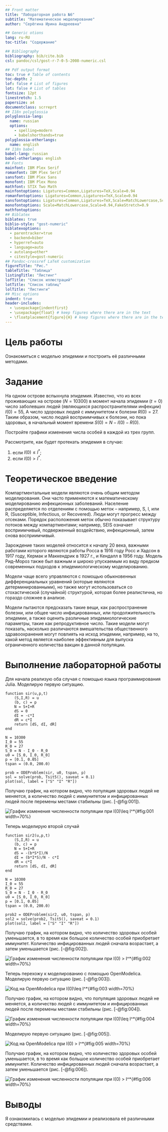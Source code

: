 ```yaml
---
## Front matter
title: "Лабораторная работа №6"
subtitle: "Математическое моделирование"
author: "Серёгина Ирина Андреевна"

## Generic otions
lang: ru-RU
toc-title: "Содержание"

## Bibliography
bibliography: bib/cite.bib
csl: pandoc/csl/gost-r-7-0-5-2008-numeric.csl

## Pdf output format
toc: true # Table of contents
toc-depth: 2
lof: false # List of figures
lot: false # List of tables
fontsize: 12pt
linestretch: 1.5
papersize: a4
documentclass: scrreprt
## I18n polyglossia
polyglossia-lang:
  name: russian
  options:
	- spelling=modern
	- babelshorthands=true
polyglossia-otherlangs:
  name: english
## I18n babel
babel-lang: russian
babel-otherlangs: english
## Fonts
mainfont: IBM Plex Serif
romanfont: IBM Plex Serif
sansfont: IBM Plex Sans
monofont: IBM Plex Mono
mathfont: STIX Two Math
mainfontoptions: Ligatures=Common,Ligatures=TeX,Scale=0.94
romanfontoptions: Ligatures=Common,Ligatures=TeX,Scale=0.94
sansfontoptions: Ligatures=Common,Ligatures=TeX,Scale=MatchLowercase,Scale=0.94
monofontoptions: Scale=MatchLowercase,Scale=0.94,FakeStretch=0.9
mathfontoptions:
## Biblatex
biblatex: true
biblio-style: "gost-numeric"
biblatexoptions:
  - parentracker=true
  - backend=biber
  - hyperref=auto
  - language=auto
  - autolang=other*
  - citestyle=gost-numeric
## Pandoc-crossref LaTeX customization
figureTitle: "Рис."
tableTitle: "Таблица"
listingTitle: "Листинг"
lofTitle: "Список иллюстраций"
lotTitle: "Список таблиц"
lolTitle: "Листинги"
## Misc options
indent: true
header-includes:
  - \usepackage{indentfirst}
  - \usepackage{float} # keep figures where there are in the text
  - \floatplacement{figure}{H} # keep figures where there are in the text
---
```


# Цель работы

Ознакомиться с моделью эпидемии и построить её различными методами.

# Задание

На одном острове вспыхнула эпидемия. Известно, что из всех проживающих
на острове ($N=10300$) в момент начала эпидемии ($t=0$) число заболевших людей
(являющихся распространителями инфекции) $I(0)=55$, А число здоровых людей с
иммунитетом к болезни $R(0)=27$. Таким образом, число людей восприимчивых к
болезни, но пока здоровых, в начальный момент времени $S(0)=N-I(0)- R(0)$.

Постройте графики изменения числа особей в каждой из трех групп.

Рассмотрите, как будет протекать эпидемия в случае:
1) если $I(0)\leq I^*$;
2) если $I(0) > I^*$.

# Теоретическое введение

Компартментальные модели являются очень общим методом моделирования. Они часто применяются к математическому моделированию инфекционных заболеваний. Население распределяется по отделениям с помощью меток – например, S, I, или R, (Susceptible, Infectious, or Recovered). Люди могут прогресс между отсеками. Порядок расположения меток обычно показывает структуру потоков между компартментами; например, SEIS означает восприимчивый, подверженный воздействию, инфекционный, затем снова восприимчивый.

Зарождение таких моделей относится к началу 20 века, важными работами которого являются работы Росса в 1916 году Росс и Хадсон в 1917 году, Кермак и Маккендрик в 1927 г., и Кендалл в 1956 году. Модель Рид–Мороз также был важным и широко упускаемым из виду предком современных подходов к эпидемиологическому моделированию.

Модели чаще всего управляются с помощью обыкновенных дифференциальных уравнений (которые являются детерминированными), но также могут использоваться со стохастической (случайной) структурой, которая более реалистична, но гораздо сложнее в анализе.

Модели пытаются предсказать такие вещи, как распространение болезни, или общее число инфицированных, или продолжительность эпидемии, а также оценить различные эпидемиологические параметры, такие как репродуктивное число. Такие модели могут показать, насколько различаются вмешательства общественного здравоохранения могут повлиять на исход эпидемии, например, на то, какой метод является наиболее эффективным для выпуска ограниченного количества вакцин в данной популяции.


# Выполнение лабораторной работы

Для начала реализую оба случая с помощью языка программирования Julia. 
Моделирую первую ситуацию.

```
function sir(u,p,t)
    (S,I,R) = u
    (b, c) = p
    N = S+I+R
    dS = 0
    dI = -c*I
    dR = c*I
    return [dS, dI, dR]
end
 
N = 10300
I_0 = 55
R_0 = 27
S_0 = N - I_0 - R_0
u0 = [S_0, I_0, R_0]
p = [0.1, 0.05]
tspan = (0.0, 200.0)
 
prob = ODEProblem(sir, u0, tspan, p)
sol = solve(prob, Tsit5(), saveat = 0.1)
plot(sol, label = ["S" "I" "R"])

```

Получаю график, на котором видно, что популяция здоровых людей не меняется, а количество людей с иммунитетом и инфицированных людей после перемены местами стабильны (рис. [-@fig:001]).

![График изменения численности популяции при $I(0)\leq I^*$](image/1.png){#fig:001 width=70%}

Теперь моделирую второй случай 

```
function sir2(u,p,t)
    (S,I,R) = u
    (b, c) = p
    N = S+I+R
    dS = -(b*S*I)/N
    dI = (b*I*S)/N - c*I
    dR = c*I
    return [dS, dI, dR]
end
 
N = 10300
I_0 = 55
R_0 = 27
S_0 = N - I_0 - R_0
u0 = [S_0, I_0, R_0]
p = [0.1, 0.05]
tspan = (0.0, 200.0)
 
prob2 = ODEProblem(sir2, u0, tspan, p)
sol2 = solve(prob2, Tsit5(), saveat = 0.1)
plot(sol2, label = ["S" "I" "R"])
```

Получаю график, на котором видно, что количество здоровых особей уменьшается, в то время как большое количество особей приобретает иммунитет. Количество инфицированных людей сначала возрастает, а затем уменьшается (рис. [-@fig:002]).

![График изменения численности популяции при $I(0) > I^*$](image/2.png){#fig:002 width=70%}

Теперь перехожу к моделированию с помощью OpenModelica. Моделирую первую ситуацию (рис. [-@fig:003]).

![Код на OpenModelica при $I(0)\leq I^*$](image/3.png){#fig:003 width=70%}

Получаю график, на котором видно, что популяция здоровых людей не меняется, а количество людей с иммунитетом и инфицированных людей после перемены местами стабильны (рис. [-@fig:004]).

![График изменения численности популяции при $I(0)\leq I^*$](image/4.png){#fig:004 width=70%}

Моделирую первую ситуацию (рис. [-@fig:005]).

![Код на OpenModelica при $I(0) > I^*$](image/5.png){#fig:005 width=70%}

Получаю график, на котором видно, что количество здоровых особей уменьшается, в то время как большое количество особей приобретает иммунитет. Количество инфицированных людей сначала возрастает, а затем уменьшается (рис. [-@fig:006]).

![График изменения численности популяции при $I(0) > I^*$](image/6.png){#fig:006 width=70%}

# Выводы

Я ознакомилась с моделью эпидемии и реализовала её различными средствами.


